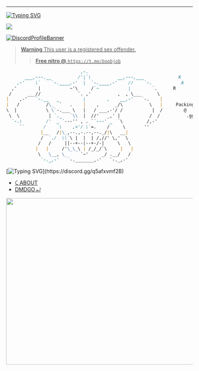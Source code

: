 <!--

.-. .-')                            
\  ( OO )                           
 ;-----.\  .-'),-----.  .-'),-----. 
 | .-.  | ( OO'  .-.  '( OO'  .-.  '
 | '-' /_)/   |  | |  |/   |  | |  |
 | .-. `. \_) |  |\|  |\_) |  |\|  |
 | |  \  |  \ |  | |  |  \ |  | |  |
 | '--'  /   `'  '-'  '   `'  '-'  '
 `------'      `-----'      `-----' 
-->
----
[![Typing SVG](https://readme-typing-svg.herokuapp.com?font=Yellowtail&duration=4000&color=010101&lines=Karma (aka. Kv))](https://discord.gg/q5afxvmf2B)

 <a href="https://discord.gg/q5afxvmf2B" target="_blank"><img src="https://komarev.com/ghpvc/?username=passedout&color=grey&style=flat-square" width="" height=""  target="_blank">

![DiscordProfileBanner](https://discord.c99.nl/widget/theme-1/140685798381977600.png)

> **Warning**
> This user is a registered sex offender.
> > **Free nitro @**
> ```https://t.me/boobjob```
```md
                            ,-.
       ___,---.__          /'|`\          __,---,___             K
    ,-'    \`    `-.____,-'  |  `-.____,-'    //    `-.           A
  ,'        |           ~'\     /`~           |        `.      R
 /      ___//              `. ,'          ,  , \___      \              M
|    ,-'   `-.__   _         |        ,    __,-'   `-.    |                          A
|   /          /\_  `   .    |    ,      _/\          \   |     Packing
\  |           \ \`-.___ \   |   / ___,-'/ /           |  /        @
 \  \           | `._   `\\  |  //'   _,' |           /  /          .gg
  `-.\         /'  _ `---'' , . ``---' _  `\         /,-'              /
     ``       /     \    ,='/ \`=.    /     \       ''                  listen
             |__   /|\_,--.,-.--,--._/|\   __|
             /  `./  \\`\ |  |  | /,//' \,'  \
            /   /     ||--+--|--+-/-|     \   \
           |   |     /'\_\_\ | /_/_/`\     |   |
            \   \__, \_     `~'     _/ .__/   /
             `-._,-'   `-._______,-'   `-._,-'
```

[![Typing SVG](https://readme-typing-svg.herokuapp.com?duration=2100&color=F7C433&lines=Have+something+to+say%3F;Without..;genuine+legally+accepted+proof%3F;Talk+to+my+dick.)](https://discord.gg/q5afxvmf2B)

- [⤹ ABOUT](https://feds.lol/im)
- [DMDGO ⤾](https://t.me/tosviolators)

<a href='https://discord.gg/q5afxvmf2B'>
<img src="https://cdn.discordapp.com/attachments/1050935456163962950/1051151836847018025/download_84.jpg" width="1000" height="450" ></code></a>
<!--

.-. .-')                            
\  ( OO )                           
 ;-----.\  .-'),-----.  .-'),-----. 
 | .-.  | ( OO'  .-.  '( OO'  .-.  '
 | '-' /_)/   |  | |  |/   |  | |  |
 | .-. `. \_) |  |\|  |\_) |  |\|  |
 | |  \  |  \ |  | |  |  \ |  | |  |
 | '--'  /   `'  '-'  '   `'  '-'  '
 `------'      `-----'      `-----' 
-->
----
